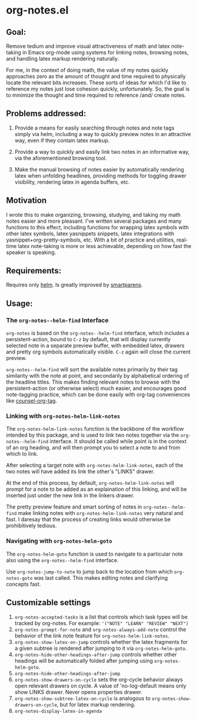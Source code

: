 # org-notes.el

## Goal:

Remove tedium and improve visual attractiveness of math and latex note-taking
in Emacs org-mode using systems for linking notes, browsing notes, and
handling latex markup rendering naturally.

For me, in the context of doing math, the value of my notes quickly approaches
zero as the amount of thought and time required to physically locate the
relevant bits increases. These sorts of ideas for which I'd like to reference
my notes just lose cohesion quickly, unfortunately. So, the goal is to
minimize the thought and time required to reference /and/ create notes.

## Problems addressed:

1. Provide a means for easily searching through notes and note tags simply via
   helm, including a way to quickly preview notes in an attractive way, even
   if they contain latex markup.

2. Provide a way to quickly and easily link two notes in an informative
   way, via the aforementioned browsing tool.
   
3. Make the manual browsing of notes easier by automatically rendering latex
   when unfolding headlines, providing methods for toggling drawer
   visibility, rendering latex in agenda buffers, etc.

## Motivation

I wrote this to make organizing, browsing, studying, and taking my math notes
easier and more pleasant. I've written several packages and many functions to
this effect, including functions for wrapping latex symbols with other latex
symbols, latex yasnippets snippets, latex integrations with
yasnippet+org-pretty-symbols, etc. With a bit of practice and utilities,
real-time latex note-taking is more or less achievable, depending on how fast
the speaker is speaking.

## Requirements:

Requires only [helm](https://github.com/emacs-helm/helm). Is greatly improved by [smartparens](https://github.com/Fuco1/smartparens).

## Usage:

### The `org-notes--helm-find` Interface
`org-notes` is based on the `org-notes--helm-find` interface, which includes a
persistent-action, bound to `C-z` by default, that will display currently
selected note in a separate preview buffer, with embedded latex, drawers and
pretty org symbols automatically visible. `C-z` again will close the current
preview.

`org-notes--helm-find` will sort the available notes primarily by their tag
similarity with the note at point, and secondarily by alphabetical ordering of
the headline titles. This makes finding relevant notes to browse with the
persistent-action (or otherwise select) much easier, and encourages good
note-tagging practice, which can be done easily with org-tag conveniences like
[counsel-org-tag](https://github.com/abo-abo/swiper).

### Linking with `org-notes-helm-link-notes`

The `org-notes-helm-link-notes` function is the backbone of the workflow
intended by this package, and is used to link two notes together via the
`org-notes--helm-find` interface. It should be called while point is in the
context of an org heading, and will then prompt you to select a note to and
from which to link.

After selecting a target note with `org-notes-helm-link-notes`, each of
the two notes will have added its link the other's "LINKS" drawer.

At the end of this process, by default, `org-notes-helm-link-notes` will
prompt for a note to be added as an explaination of this linking, and will be
inserted just under the new link in the linkers drawer.

The pretty preview feature and smart sorting of notes in
`org-notes--helm-find` make linking notes with `org-notes-helm-link-notes`
very natural and fast. I daresay that the process of creating links would
otherwise be prohibitively tedious.

### Navigating with `org-notes-helm-goto`

The `org-notes-helm-goto` function is used to navigate to a particular note
also using the `org-notes--helm-find` interface.

Use `org-notes-jump-to-note` to jump back to the location from which
`org-notes-goto` was last called. This makes editing notes and clarifying
concepts fast.

## Customizable settings

1. `org-notes-accepted-tasks` is a list that controls which task types will be
    tracked by org-notes. For example: `'("NOTE" "LEARN" "REVIEW" "NEXT")`
2. `org-notes-prompt-for-note` and `org-notes-always-add-note` control the
   behavior of the link note feature for `org-notes-helm-link-notes`.
3. `org-notes-show-latex-on-jump` controls whether the latex fragments for
   a given subtree is rendered after jumping to it via `org-notes-helm-goto`.
4. `org-notes-hide-other-headings-after-jump` controls whether other headings
   will be automatically folded after jumping using `org-notes-helm-goto`.
5. `org-notes-hide-other-headings-after-jump`
6. `org-notes-show-drawers-on-cycle` sets the org-cycle behavior always open
   relevant drawers on cycle. A value of 'no-log-default means only show LINKS
   drawer. Never opens properties drawer.
7. `org-notes-show-subtree-latex-on-cycle` is analogous to
   `org-notes-show-drawers-on-cycle`, but for latex markup rendering.
8. `org-notes-display-latex-in-agenda`
